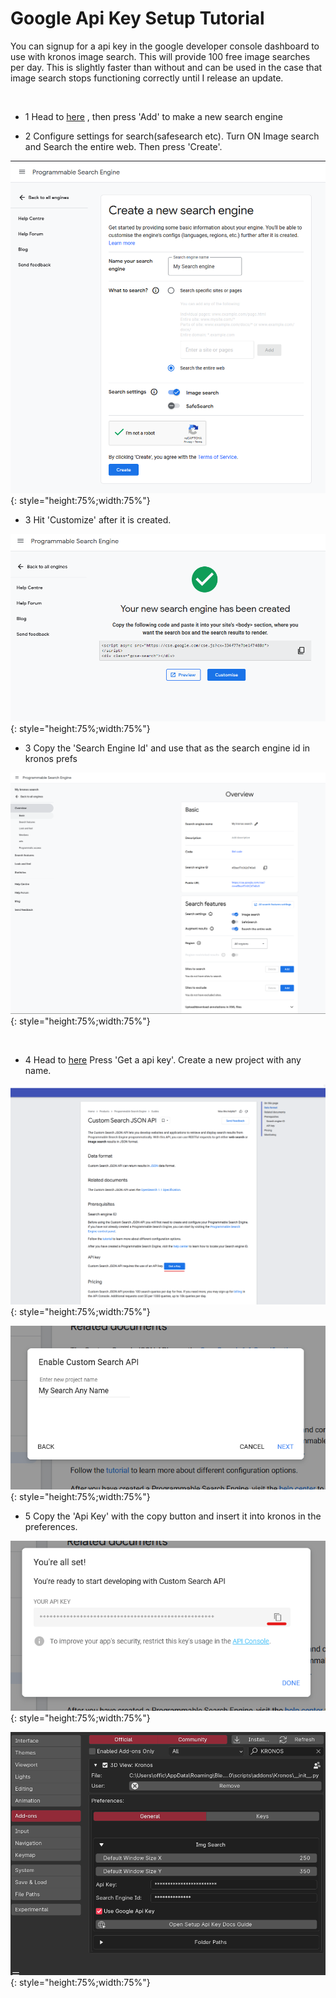 <h1> Google Api Key Setup Tutorial </h1>


You can signup for a api key in the google developer console dashboard to use with kronos image search. This will provide 100 free image searches per day.
This is slightly faster than without and can be used in the case that image search stops functioning correctly until I release an update.

<br>

- 1  Head to <a href='https://programmablesearchengine.google.com/controlpanel/all'>here</a>
, then press 'Add' to make a new search engine

- 2  Configure settings for search(safesearch etc). Turn ON Image search and Search the entire web. Then press 'Create'. 

![Alt Text](api_key/configure.png){: style="height:75%;width:75%"}

- 3 Hit 'Customize' after it is created.

![Alt Text](api_key/customise.png){: style="height:75%;width:75%"}

- 3 Copy the 'Search Engine Id' and use that as the search engine id in kronos prefs

![Alt Text](api_key/my_search.png){: style="height:75%;width:75%"}

<br>


- 4 Head to <a href ='https://developers.google.com/custom-search/v1/overview'>here</a>  Press 'Get a api key'. Create a new project with any name.

![Alt Text](api_key/get_a_key.png){: style="height:75%;width:75%"}

![Alt Text](api_key/new_project.png){: style="height:75%;width:75%"}

- 5 Copy the 'Api Key' with the copy button and insert it into kronos in the preferences.

![Alt Text](api_key/copy_api_key.png){: style="height:75%;width:75%"}

![Alt Text](api_key/insert_keys.png){: style="height:75%;width:75%"}